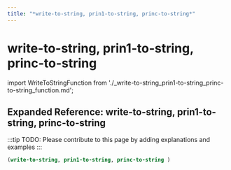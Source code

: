 ```yaml
---
title: "*write-to-string, prin1-to-string, princ-to-string*"
---
```


# write-to-string, prin1-to-string, princ-to-string

import WriteToStringFunction from './_write-to-string_prin1-to-string_princ-to-string_function.md';

<WriteToStringFunction />

## Expanded Reference: write-to-string, prin1-to-string, princ-to-string

:::tip
TODO: Please contribute to this page by adding explanations and examples
:::

```lisp
(write-to-string, prin1-to-string, princ-to-string )
```

